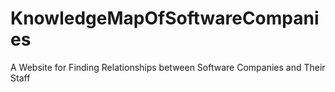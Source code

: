 # KnowledgeMapOfSoftwareCompanies
A Website for Finding Relationships between Software Companies and Their Staff
